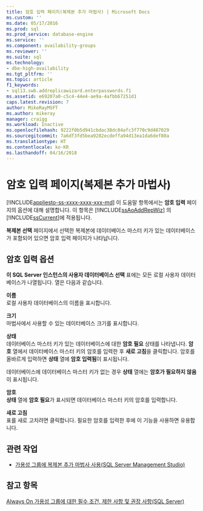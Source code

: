 ```yaml
---
title: 암호 입력 페이지(복제본 추가 마법사) | Microsoft Docs
ms.custom: ''
ms.date: 05/17/2016
ms.prod: sql
ms.prod_service: database-engine
ms.service: ''
ms.component: availability-groups
ms.reviewer: ''
ms.suite: sql
ms.technology:
- dbe-high-availability
ms.tgt_pltfrm: ''
ms.topic: article
f1_keywords:
- sql13.swb.addreplicawizard.enterpasswords.f1
ms.assetid: e69207a0-c5c4-44e4-ae9a-4afbb67251d1
caps.latest.revision: 7
author: MikeRayMSFT
ms.author: mikeray
manager: craigg
ms.workload: Inactive
ms.openlocfilehash: 9222f0b5d941cbdac38dc04afc3f770c9d487029
ms.sourcegitcommit: 7a6df3fd5bea9282ecdeffa94d13ea1da6def80a
ms.translationtype: HT
ms.contentlocale: ko-KR
ms.lasthandoff: 04/16/2018
---
```

# <a name="enter-passwords-page-add-replica-wizard"></a>암호 입력 페이지(복제본 추가 마법사)
[!INCLUDE[appliesto-ss-xxxx-xxxx-xxx-md](../../../includes/appliesto-ss-xxxx-xxxx-xxx-md.md)]
  이 도움말 항목에서는 **암호 입력** 페이지의 옵션에 대해 설명합니다. 이 항목은 [!INCLUDE[ssAoAddRepWiz](../../../includes/ssaoaddrepwiz-md.md)] 의 [!INCLUDE[ssCurrent](../../../includes/sscurrent-md.md)]에 적용됩니다.  
  
 **복제본 선택** 페이지에서 선택한 복제본에 데이터베이스 마스터 키가 있는 데이터베이스가 포함되어 있으면 암호 입력 페이지가 나타납니다.  
  
## <a name="enter-passwords-options"></a>암호 입력 옵션  
 **이 SQL Server 인스턴스의 사용자 데이터베이스 선택** 표에는 모든 로컬 사용자 데이터베이스가 나열됩니다. 열은 다음과 같습니다.  
  
 **이름**  
 로컬 사용자 데이터베이스의 이름을 표시합니다.  
  
 **크기**  
 마법사에서 사용할 수 있는 데이터베이스 크기를 표시합니다.  
  
 **상태**  
 데이터베이스 마스터 키가 있는 데이터베이스에 대한 **암호 필요** 상태를 나타냅니다. **암호** 열에서 데이터베이스 마스터 키의 암호를 입력한 후 **새로 고침**을 클릭합니다. 암호를 올바르게 입력하면 **상태** 열에 **암호 입력됨**이 표시됩니다.  
  
 데이터베이스에 데이터베이스 마스터 키가 없는 경우 **상태** 열에는 **암호가 필요하지 않음**이 표시됩니다.  
  
 **암호**  
 **상태** 열에 **암호 필요**가 표시되면 데이터베이스 마스터 키의 암호를 입력합니다.  
  
 **새로 고침**  
 표를 새로 고치려면 클릭합니다. 필요한 암호를 입력한 후에 이 기능을 사용하면 유용합니다.  
  
## <a name="related-tasks"></a>관련 작업  
  
-   [가용성 그룹에 복제본 추가 마법사 사용&#40;SQL Server Management Studio&#41;](../../../database-engine/availability-groups/windows/use-the-add-replica-to-availability-group-wizard-sql-server-management-studio.md)  
  
## <a name="see-also"></a>참고 항목  
 [Always On 가용성 그룹에 대한 필수 조건, 제한 사항 및 권장 사항&#40;SQL Server&#41;](../../../database-engine/availability-groups/windows/prereqs-restrictions-recommendations-always-on-availability.md)  
  
  

